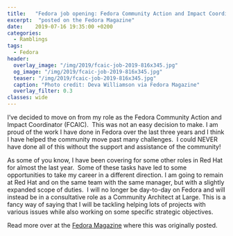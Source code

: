 ```yaml
---
title:   "Fedora job opening: Fedora Community Action and Impact Coordinator (FCAIC)"
excerpt:  "posted on the Fedora Magazine"
date:    2019-07-16 19:35:00 +0200
categories:
  - Ramblings
tags:
  - Fedora
header:
  overlay_image: "/img/2019/fcaic-job-2019-816x345.jpg"
  og_image: "/img/2019/fcaic-job-2019-816x345.jpg"
  teaser: "/img/2019/fcaic-job-2019-816x345.jpg"
  caption: "Photo credit: Deva Williamson via Fedora Magazine"
  overlay_filter: 0.3
classes: wide
---
```


<p>I’ve decided to move on from my role as the Fedora Community Action and Impact Coordinator (FCAIC).&nbsp; This was not an easy decision to make.  I am proud of the work I have done in Fedora over the last three years and I think I have helped the community move past many challenges.&nbsp; I could NEVER have done all of this without the support and assistance of the community!<br></p>

<p>As some of you know, I have been covering for some other roles in Red Hat for almost the last year.&nbsp; Some of these tasks have led to some opportunities to take my career in a different direction.  I am going to remain at Red Hat and on the same team with the same manager, but with a slightly expanded scope of duties.&nbsp; I will no longer be day-to-day on Fedora and will instead be in a consultative role as a Community Architect at Large.  This is a fancy way of saying that I will be tackling helping lots of projects with various issues while also working on some specific strategic objectives.<br></p>

<p>Read more over at the <a href="https://fedoramagazine.org/fedora-job-opening-fedora-community-action-and-impact-coordinator-fcaic/">Fedora Magazine</a> where this was originally posted.</p>

<!--
<p>I’ve decided to move on from my role as the Fedora Community Action and Impact Coordinator (FCAIC).&nbsp; This was not an easy decision to make.  I am proud of the work I have done in Fedora over the last three years and I think I have helped the community move past many challenges.&nbsp; I could NEVER have done all of this without the support and assistance of the community!<br></p>

<p>As some of you know, I have been covering for some other roles in Red Hat for almost the last year.&nbsp; Some of these tasks have led to some opportunities to take my career in a different direction.  I am going to remain at Red Hat and on the same team with the same manager, but with a slightly expanded scope of duties.&nbsp; I will no longer be day-to-day on Fedora and will instead be in a consultative role as a Community Architect at Large.  This is a fancy way of saying that I will be tackling helping lots of projects with various issues while also working on some specific strategic objectives.<br></p>

<p>I think this is a great opportunity for the Fedora community.&nbsp; The Fedora I became FCAIC in three years ago is a very different place from the Fedora of today.&nbsp; While I could easily continue to help shape and grow this community, I think that I can do more by letting some new ideas come in.&nbsp; The new person will hopefully be able to approach challenges differently.  I’ll also be here to offer my advice and feedback as others who have moved on in the past have done.&nbsp; Additionally, I will work with Matthew Miller and Red Hat to help hire and onboard the new Fedora Community and Impact Coordinator.  During this time I will continue as FCAIC.<br></p>

<p>This means that we are looking for a new FCAIC. Love Fedora? Want to work with Fedora full-time to help support and grow the Fedora community? This is the core of what the FCAIC does. The job description (also below), has a list of some of the primary job responsibilities and required skills – but that’s just a sample of the duties required, and the day to day life working full-time with the Fedora community.<br></p>

<p>Day to day work includes working with Mindshare, managing the Fedora Budget, and being part of many other teams, including the Fedora Council.&nbsp; You should be ready to write frequently about Fedora’s achievements, policies and decisions, and to draft and generate ideas and strategies.  And, of course, planning Flock and Fedora’s presence at other events. It’s hard work, but also a great deal of fun.<br></p>

<p>Are you good at setting long-term priorities and hacking away at problems with the big picture in mind? Do you enjoy working with people all around the world, with a variety of skills and interests, to build not just a successful Linux distribution, but a healthy project? Can you set priorities, follow through, and know when to say “no” in order to focus on the most important tasks for success? Is Fedora’s mission deeply important to you?<br></p>

<p>If you said “yes” to those questions, you might be a great candidate for the FCAIC role. If you think you’re a great fit <a href="https://global-redhat.icims.com/jobs/70362/open-source-community-manager/job?hub=7&amp;mobile=false&amp;width=1193&amp;height=500&amp;bga=true&amp;needsRedirect=false&amp;jan1offset=-420&amp;jun1offset=-360">apply online</a>, or contact <a href="mailto:mattdm@redhat.com">Matthew Miller</a>, <a href="mailto:bexelbie@redhat.com">Brian Exelbierd</a>, or <a href="mailto:stpeters@redhat.com﻿">Stormy Peters</a>.</p>

<p><br></p>

<hr class="wp-block-separator"/>

<h1>Fedora Community Action and Impact Coordinator</h1>

<p>Location: CZ-Remote - prefer Europe but can be North America</p>

<h2>Company Description</h2>

<p>At Red Hat, we connect an innovative community of customers, partners, and contributors to deliver an open source stack of trusted, high-performing solutions. We offer cloud, Linux, middleware, storage, and virtualization technologies, together with award-winning global customer support, consulting, and implementation services. Red Hat is a rapidly growing company supporting more than 90% of Fortune 500 companies.</p>

<h2>Job summary</h2>

<p>Red Hat’s Open Source Programs Office (OSPO) team is looking for the next Fedora Community Action and Impact Lead. In this role, you will join the Fedora Council and guide initiatives to grow the Fedora user and developer communities, as well as make Red Hat and Fedora interactions even more transparent and positive. The Council is responsible for stewardship of the Fedora Project as a whole, and supports the health and growth of the Fedora community.</p>

<p>As a the Fedora Community Action and Impact Lead, you’ll facilitate decision making on how to best focus the Fedora community budget to meet our collective objectives, work with other council members to identify the short, medium, and long-term goals of the Fedora community, and organize and enable the project.</p>

<p>You will also help make decisions about trademark use, project structure, community disputes or complaints, and other issues. You’ll hold a full council membership, not an auxiliary or advisory role.</p>

<h2>Primary job responsibilities</h2>

<ul><li>Identify opportunities to engage new contributors and community members; align project around supporting those opportunities.</li><li>Improve on-boarding materials and processes for new contributors.</li><li>Participate in user and developer discussions and identify barriers to success for contributors and users.</li><li>Use metrics to evaluate the success of open source initiatives.</li><li>Regularly report on community metrics and developments, both internally and externally.&nbsp;&nbsp;</li><li>Represent Red Hat’s stake in the Fedora community’s success.</li><li>Work with internal stakeholders to understand their goals and develop strategies for working effectively with the community.</li><li>Improve onboarding materials and presentation of Fedora to new hires; develop standardized materials on Fedora that can be used globally at Red Hat.</li><li>Work with the Fedora Council to determine the annual Fedora budget.</li><li>Assist in planning and organizing Fedora’s flagship events each year.</li><li>Create and carry out community promotion strategies; create media content like blog posts, podcasts, and videos and facilitate the creation of media by other members of the community</li></ul>

<h2>Required skills</h2>

<ul><li>Extensive experience with the Fedora Project or a comparable open source community.</li><li>Exceptional writing and speaking skills</li><li>Experience with software development and open source developer communities; understanding of development processes.</li><li>Outstanding organizational skills; ability to prioritize tasks matching short and long-term goals and focus on the tasks of high priority</li><li>Ability to manage a project budget.</li><li>Ability to lead teams and participate in multiple cross-organizational teams that span the globe.</li><li>Experience motivating volunteers and staff across departments and companies</li></ul>

<p>Red Hat is proud to be an equal opportunity workplace and an affirmative action employer. We review applications for employment without regard to their race, color, religion, sex, sexual orientation, gender identity, national origin, ancestry, citizenship, age, veteran status, genetic information, physical or mental disability, medical condition, marital status, or any other basis prohibited by law.</p>

<p>Red Hat does not seek or accept unsolicited resumes or CVs from recruitment agencies. We are not responsible for, and will not pay, any fees, commissions, or any other payment related to unsolicited resumes or CVs except as required in a written contract between Red Hat and the recruitment agency or party requesting payment of a fee.</p>

<hr class="wp-block-separator"/>

<p><em>Photo by&nbsp;</em><a href="https://unsplash.com/@biglaughkitchen?utm_source=unsplash&amp;utm_medium=referral&amp;utm_content=creditCopyText"><em>Deva Williamson</em></a><em>&nbsp;on&nbsp;</em><a href="https://unsplash.com/search/photos/cake?utm_source=unsplash&amp;utm_medium=referral&amp;utm_content=creditCopyText"><em>Unsplash</em></a>.</p>
-->
